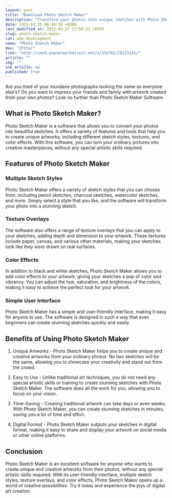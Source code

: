```yaml
---
layout: post
title: "Download Photo Sketch Maker"
description: "Transform your photos into unique sketches with Photo Sketch Maker Software. Read our review and learn how this software can take your creativity to new heights."
date: 2023-03-26 06:45:38 +0300
last_modified_at: 2023-03-27 12:50:33 +0300
slug: photo-sketch-maker
cat: web-development
name: "Photo Sketch Maker"
dev: "ZCStar"
link: "http://send.onenetworkdirect.net/z/132762/CD133141/"
article: ""
img: ""
use_article: no
published: true
---
```

Are you tired of your mundane photographs looking the same as everyone else's? Do you want to impress your friends and family with artwork created from your own photos? Look no further than Photo Sketch Maker Software.

## What is Photo Sketch Maker?

Photo Sketch Maker is a software that allows you to convert your photos into beautiful sketches. It offers a variety of features and tools that help you to create unique artworks, including different sketch styles, textures, and color effects. With this software, you can turn your ordinary pictures into creative masterpieces, without any special artistic skills required.

## Features of Photo Sketch Maker

### Multiple Sketch Styles

Photo Sketch Maker offers a variety of sketch styles that you can choose from, including pencil sketches, charcoal sketches, watercolor sketches, and more. Simply select a style that you like, and the software will transform your photo into a stunning sketch.

### Texture Overlays

The software also offers a range of texture overlays that you can apply to your sketches, adding depth and dimension to your artwork. These textures include paper, canvas, and various other materials, making your sketches look like they were drawn on real surfaces.

### Color Effects

In addition to black and white sketches, Photo Sketch Maker allows you to add color effects to your artwork, giving your sketches a pop of color and vibrancy. You can adjust the hue, saturation, and brightness of the colors, making it easy to achieve the perfect look for your artwork.

### Simple User Interface

Photo Sketch Maker has a simple and user-friendly interface, making it easy for anyone to use. The software is designed in such a way that even beginners can create stunning sketches quickly and easily.

## Benefits of Using Photo Sketch Maker

1. Unique Artworks - Photo Sketch Maker helps you to create unique and creative artworks from your ordinary photos. No two sketches will be the same, allowing you to showcase your creativity and stand out from the crowd.

2. Easy to Use - Unlike traditional art techniques, you do not need any special artistic skills or training to create stunning sketches with Photo Sketch Maker. The software does all the work for you, allowing you to focus on your vision.

3. Time-Saving - Creating traditional artwork can take days or even weeks. With Photo Sketch Maker, you can create stunning sketches in minutes, saving you a lot of time and effort.

4. Digital Format - Photo Sketch Maker outputs your sketches in digital format, making it easy to share and display your artwork on social media or other online platforms.

## Conclusion

Photo Sketch Maker is an excellent software for anyone who wants to create unique and creative artworks from their photos, without any special artistic skills required. With its user-friendly interface, multiple sketch styles, texture overlays, and color effects, Photo Sketch Maker opens up a world of creative possibilities. Try it today and experience the joys of digital art creation.